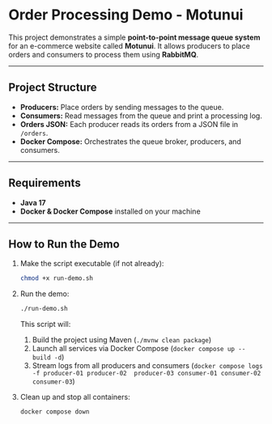# Order Processing Demo - Motunui

This project demonstrates a simple **point-to-point message queue system** for an e-commerce 
website called **Motunui**. It allows producers to place orders and consumers to process them using 
**RabbitMQ**.

---

## Project Structure

- **Producers:** Place orders by sending messages to the queue.
- **Consumers:** Read messages from the queue and print a processing log.
- **Orders JSON:** Each producer reads its orders from a JSON file in `/orders`.
- **Docker Compose:** Orchestrates the queue broker, producers, and consumers.

---

## Requirements

- **Java 17**
- **Docker & Docker Compose** installed on your machine

---

## How to Run the Demo

1. Make the script executable (if not already):

    ```bash
    chmod +x run-demo.sh
    ```

2. Run the demo:

    ```bash
    ./run-demo.sh
    ```
   
   This script will:

   1. Build the project using Maven (`./mvnw clean package`)
   2. Launch all services via Docker Compose (`docker compose up --build -d`)
   3. Stream logs from all producers and consumers (`docker compose logs -f producer-01 producer-02 
      producer-03 consumer-01 consumer-02 consumer-03`)

3. Clean up and stop all containers:

    ```bash
    docker compose down
    ```